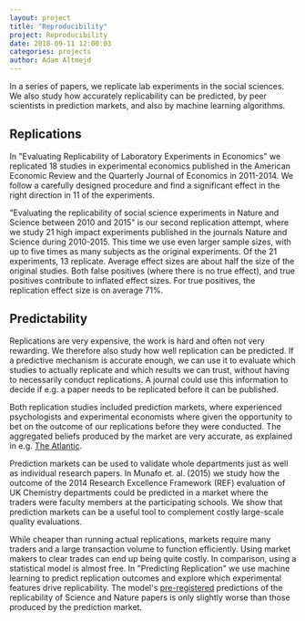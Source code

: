 ```yaml
---
layout: project
title: "Reproducibility"
project: Reproducibility
date: 2018-09-11 12:00:03
categories: projects
author: Adam Altmejd
---
```


In a series of papers, we replicate lab experiments in the social sciences. We also study how accurately replicability can be predicted, by peer scientists in prediction markets, and also by machine learning algorithms.

## Replications
In "Evaluating Replicability of Laboratory Experiments in Economics" we replicated 18 studies in experimental economics published in the American Economic Review and the Quarterly Journal of Economics in 2011-2014. We follow a carefully designed procedure and find a significant effect in the right direction in 11 of the experiments.

"Evaluating the replicability of social science experiments in Nature and Science between 2010 and 2015" is our second replication attempt, where we study 21 high impact experiments published in the journals Nature and Science during 2010-2015. This time we use even larger sample sizes, with up to five times as many subjects as the original experiments. Of the 21 experiments, 13 replicate. Average effect sizes are about half the size of the original studies. Both false positives (where there is no true effect), and true positives contribute to inflated effect sizes. For true positives, the replication effect size is on average 71%.

## Predictability
Replications are very expensive, the work is hard and often not very rewarding. We therefore also study how well replication can be predicted. If a predictive mechanism is accurate enough, we can use it to evaluate which studies to actually replicate and which results we can trust, without having to necessarily conduct replications. A journal could use this information to decide if e.g. a paper needs to be replicated before it can be published.

Both replication studies included prediction markets, where experienced psychologists and experimental economists where given the opportunity to bet on the outcome of our replications before they were conducted. The aggregated beliefs produced by the market are very accurate, as explained in e.g. [The Atlantic](https://www.theatlantic.com/science/archive/2018/08/scientists-can-collectively-sense-which-psychology-studies-are-weak/568630/).

Prediction markets can be used to validate whole departments just as well as individual research papers. In Munafo et. al. (2015) we study how the outcome of the 2014 Research Excellence Framework (REF) evaluation of UK Chemistry departments could be predicted in a market where the traders were faculty members at the participating schools. We show that prediction markets can be a useful tool to complement costly large-scale quality evaluations.

While cheaper than running actual replications, markets require many traders and a large transaction volume to function efficiently. Using market makers to clear trades can end up being quite costly. In comparison, using a statistical model is almost free. In "Predicting Replication" we use machine learning to predict replication outcomes and explore which experimental features drive replicability. The model's [pre-registered](https://osf.io/w2y96/) predictions of the replicability of Science and Nature papers is only slightly worse than those produced by the prediction market.
